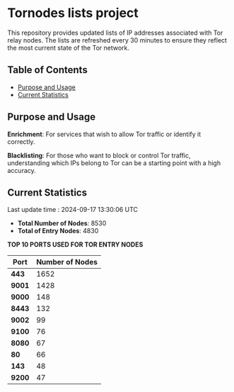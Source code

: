 # Tornodes lists project

This repository provides updated lists of IP addresses associated with Tor relay nodes. The lists are refreshed every 30 minutes to ensure they reflect the most current state of the Tor network.

## Table of Contents

- [Purpose and Usage](#purpose-and-usage)
- [Current Statistics](#current-statistics)


## Purpose and Usage

**Enrichment**: For services that wish to allow Tor traffic or identify it correctly.

**Blacklisting**: For those who want to block or control Tor traffic, understanding which IPs belong to Tor can be a starting point with a high accuracy.

## Current Statistics

Last update time : 2024-09-17 13:30:06 UTC

- **Total Number of Nodes**: 8530
- **Total of Entry Nodes**: 4830

**TOP 10 PORTS USED FOR TOR ENTRY NODES**

| **Port** | **Number of Nodes** |
|------|-----------------|
| **443**   | 1652  |
| **9001**   | 1428  |
| **9000**   | 148  |
| **8443**   | 132  |
| **9002**   | 99  |
| **9100**   | 76  |
| **8080**   | 67  |
| **80**   | 66  |
| **143**   | 48  |
| **9200**   | 47  |

